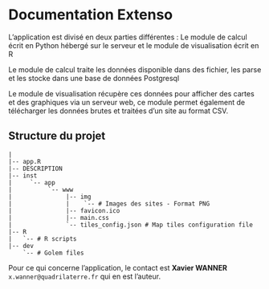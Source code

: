 # Documentation Extenso


L’application est divisé en deux parties différentes : Le module de calcul écrit en Python hébergé sur le serveur et le module de visualisation écrit en R

Le module de calcul traite les données disponible dans des fichier, les parse et les stocke dans une base de données Postgresql

Le module de visualisation récupère ces données pour afficher des cartes et des graphiques via un serveur web, ce module permet également de télécharger les données brutes et traitées d’un site au format CSV.

## Structure du projet

    | 
    |-- app.R
    |-- DESCRIPTION
    |-- inst
    |     `-- app
    |          `-- www
    |               |-- img
    |               |    `-- # Images des sites - Format PNG
    |               |-- favicon.ico
    |               |-- main.css
    |               `-- tiles_config.json # Map tiles configuration file
    |-- R
    |   `-- # R scripts
    |-- dev
        `-- # Golem files


Pour ce qui concerne l’application, le contact est **Xavier WANNER** `x.wanner@quadrilaterre.fr` qui en est l’auteur.